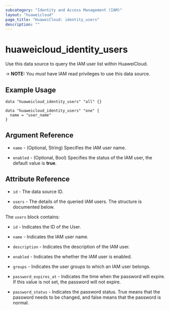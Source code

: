 ```yaml
---
subcategory: "Identity and Access Management (IAM)"
layout: "huaweicloud"
page_title: "HuaweiCloud: identity_users"
description: ""
---
```


# huaweicloud_identity_users

Use this data source to query the IAM user list within HuaweiCloud.

-> **NOTE:** You *must* have IAM read privileges to use this data source.

## Example Usage

```hcl
data "huaweicloud_identity_users" "all" {}

data "huaweicloud_identity_users" "one" {
  name = "user_name"
}
```

## Argument Reference

* `name` - (Optional, String) Specifies the IAM user name.

* `enabled` - (Optional, Bool) Specifies the status of the IAM user, the default value is **true**.

## Attribute Reference

* `id` - The data source ID.

* `users` - The details of the queried IAM users. The structure is documented below.

The `users` block contains:

* `id` - Indicates the ID of the User.

* `name` - Indicates the IAM user name.

* `description` - Indicates the description of the IAM user.

* `enabled` - Indicates the whether the IAM user is enabled.

* `groups` - Indicates the user groups to which an IAM user belongs.

* `password_expires_at` - Indicates the time when the password will expire.
  If this value is not set, the password will not expire.

* `password_status` - Indicates the password status. True means that the password needs to be changed,
  and false means that the password is normal.
